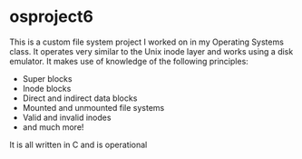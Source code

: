 # osproject6

This is a custom file system project I worked on in my Operating Systems class.
It operates very similar to the Unix inode layer and works using a disk emulator.
It makes use of knowledge of the following principles:
- Super blocks
- Inode blocks
- Direct and indirect data blocks
- Mounted and unmounted file systems
- Valid and invalid inodes
- and much more!

It is all written in C and is operational
